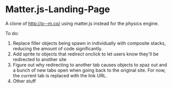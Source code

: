 # Matter.js-Landing-Page
A clone of http://p--m.co/ using matter.js instead for the physics engine.


To do:
  1. Replace filler objects being spawn in individually with composite stacks, reducing the amount of code significantly.
  2. Add sprite to objects that redirect onclick to let users know they'll be redirected to another site
  3. Figure out why redirecting to another tab causes objects to spaz out and a bunch of new tabs open when going back to the        original site. For now, the current tab is replaced with the link URL.
  4. Other stuff
